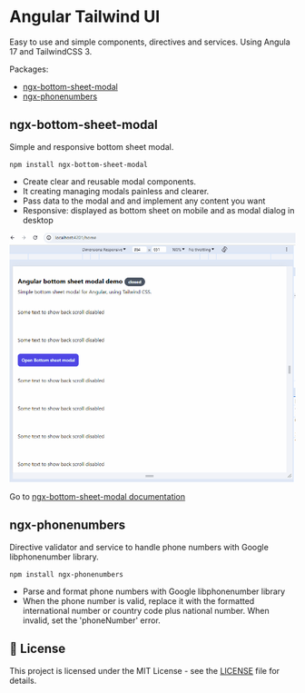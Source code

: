 # Angular Tailwind UI

Easy to use and simple components, directives and services. Using Angula 17 and TailwindCSS 3.

Packages:

- [ngx-bottom-sheet-modal](https://github.com/quedicesebas/angular-tailwind-ui/blob/main/projects/ngx-bottom-sheet-modal/README.md)
- [ngx-phonenumbers](https://github.com/quedicesebas/angular-tailwind-ui/blob/main/projects/ngx-phonenumbers/README.md)

## ngx-bottom-sheet-modal

Simple and responsive bottom sheet modal.

```shell
npm install ngx-bottom-sheet-modal
```

- Create clear and reusable modal components.
- It creating managing modals painless and clearer.
- Pass data to the modal and and implement any content you want
- Responsive: displayed as bottom sheet on mobile and as modal dialog in desktop

![Demo animation](https://raw.githubusercontent.com/quedicesebas/angular-tailwind-ui/main/projects/ngx-bottom-sheet-modal/demo.gif)

Go to [ngx-bottom-sheet-modal documentation](https://github.com/quedicesebas/angular-tailwind-ui/blob/main/projects/ngx-bottom-sheet-modal/README.md)

## ngx-phonenumbers

Directive validator and service to handle phone numbers with Google libphonenumber library.

```shell
npm install ngx-phonenumbers
```

- Parse and format phone numbers with Google libphonenumber library
- When the phone number is valid, replace it with the formatted international number or country code plus national number. When invalid, set the 'phoneNumber' error.

## 📄 License

This project is licensed under the MIT License - see the [LICENSE](https://raw.githubusercontent.com/quedicesebas/angular-tailwind-ui/main/LICENSE) file for details.
